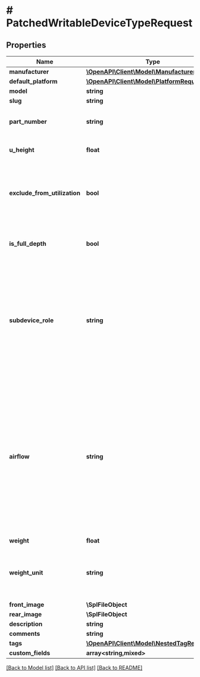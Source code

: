 # # PatchedWritableDeviceTypeRequest

## Properties

Name | Type | Description | Notes
------------ | ------------- | ------------- | -------------
**manufacturer** | [**\OpenAPI\Client\Model\ManufacturerRequest**](ManufacturerRequest.md) |  | [optional]
**default_platform** | [**\OpenAPI\Client\Model\PlatformRequest**](PlatformRequest.md) |  | [optional]
**model** | **string** |  | [optional]
**slug** | **string** |  | [optional]
**part_number** | **string** | Discrete part number (optional) | [optional]
**u_height** | **float** |  | [optional] [default to 1.0]
**exclude_from_utilization** | **bool** | Devices of this type are excluded when calculating rack utilization. | [optional]
**is_full_depth** | **bool** | Device consumes both front and rear rack faces. | [optional]
**subdevice_role** | **string** | Parent devices house child devices in device bays. Leave blank if this device type is neither a parent nor a child.  * &#x60;parent&#x60; - Parent * &#x60;child&#x60; - Child | [optional]
**airflow** | **string** | * &#x60;front-to-rear&#x60; - Front to rear * &#x60;rear-to-front&#x60; - Rear to front * &#x60;left-to-right&#x60; - Left to right * &#x60;right-to-left&#x60; - Right to left * &#x60;side-to-rear&#x60; - Side to rear * &#x60;passive&#x60; - Passive * &#x60;mixed&#x60; - Mixed | [optional]
**weight** | **float** |  | [optional]
**weight_unit** | **string** | * &#x60;kg&#x60; - Kilograms * &#x60;g&#x60; - Grams * &#x60;lb&#x60; - Pounds * &#x60;oz&#x60; - Ounces | [optional]
**front_image** | **\SplFileObject** |  | [optional]
**rear_image** | **\SplFileObject** |  | [optional]
**description** | **string** |  | [optional]
**comments** | **string** |  | [optional]
**tags** | [**\OpenAPI\Client\Model\NestedTagRequest[]**](NestedTagRequest.md) |  | [optional]
**custom_fields** | **array<string,mixed>** |  | [optional]

[[Back to Model list]](../../README.md#models) [[Back to API list]](../../README.md#endpoints) [[Back to README]](../../README.md)
